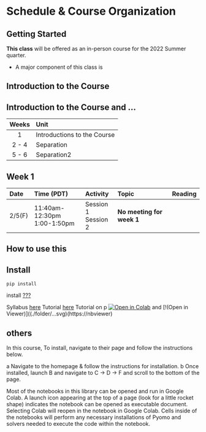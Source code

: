 # Schedule & Course Organization

## Getting Started

**This class** will be offered as an in-person course for the 2022 Summer quarter. 

* A major component of this class is 

## Introduction to the Course

## Introduction to the Course and ...

| Weeks | Unit |
| :--: | :-- |
| 1 | Introductions to the Course |
| 2 - 4 | Separation |
| 5 - 6 | Separation2 |

## Week 1

| Date | Time (PDT) | Activity | Topic | Reading |
| :--  | :--  | :------  | :--- | :--- |
| 2/5(F) | 11:40am-12:30pm <br> 1:00-1:50pm | Session 1 <br> Session 2 | **No meeting for week 1** | | 

## How to use this
## Install
```
pip install
```

install
[???](https://...)

Syllabus [here](./filename)
Tutorial [here](https://name.org)
Tutorial on p [![Open in Colab](https://colab.research.google.com/assets/colab-badge.svg)](https://name...) and [!(Open in Viewer)]((./folder/...svg)(https://nbviewer)
## others

In this course, 
To install, navigate to their page and follow the instructions below.

a Navigate to the homepage & follow the instructions for installation.
b Once installed, launch B and navigate to C -> D -> F and scroll to the bottom of the page. 

Most of the notebooks in this library can be opened and run in Google Colab. A launch icon appearing at the top of a page (look for a little rocket shape) indicates the notebook can be opened as executable document. Selecting Colab will reopen in the notebook in Google Colab. Cells inside of the notebooks will perform any necessary installations of Pyomo and solvers needed to execute the code within the notebook.


